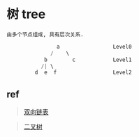 # 树 tree

    由多个节点组成, 具有层次关系.

```js
                a                 Level0
              /    \
            b        c            Level1
           /| \     
         d  e  f                  Level2
```

## ref

> [双向链表](ds-linkedlist.md)  

> [二叉树](ds-binary-tree.md)  
